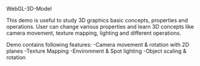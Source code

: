 WebGL-3D-Model

This demo is useful to study 3D graphics basic concepts, properties and operations. 
User can change various properties and learn 3D concepts like camera movement, texture mapping, lighting and different operations.

Demo contains following features:
-Camera movement & rotation with 2D planes
-Texture Mapping
-Environment & Spot lighting
-Object scaling & rotation
